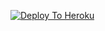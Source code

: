[![Deploy To Heroku](https://www.herokucdn.com/deploy/button.svg)](https://heroku.com/deploy?template=https://github.com/lordali6677/hacks/)
